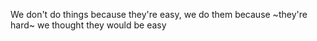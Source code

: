 We don't do things because they're easy, we do them because ~they're hard~ we thought they would be easy

